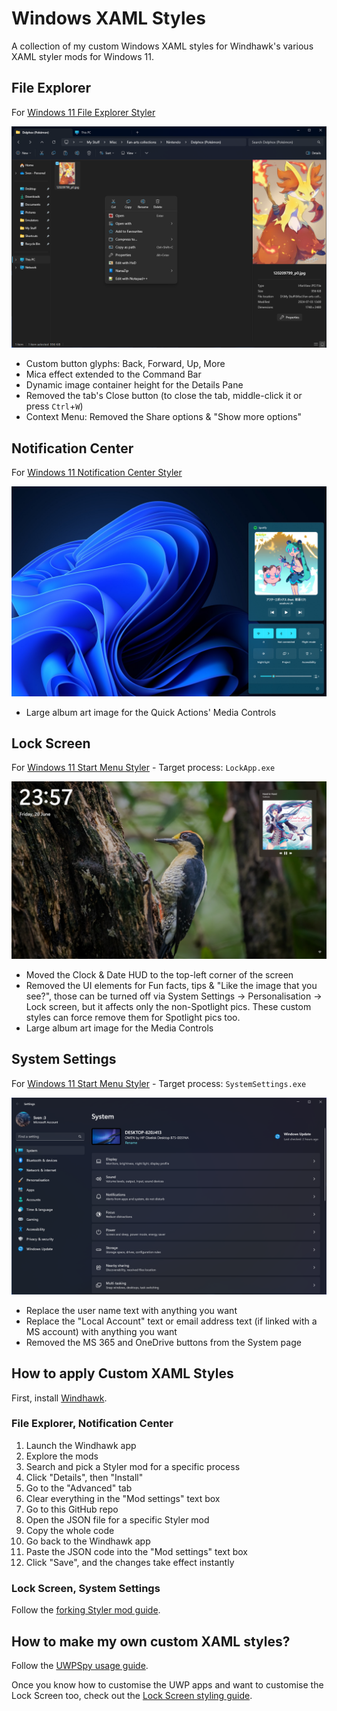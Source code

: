 # Windows XAML Styles
A collection of my custom Windows XAML styles for Windhawk's various XAML styler mods for Windows 11.

## File Explorer

For [Windows 11 File Explorer Styler](https://windhawk.net/mods/windows-11-file-explorer-styler)

![](https://github.com/AromaKitsune/Windows-XAML-Styles/blob/main/screenshots/FileExplorer.png)

* Custom button glyphs: Back, Forward, Up, More
* Mica effect extended to the Command Bar
* Dynamic image container height for the Details Pane
* Removed the tab's Close button (to close the tab, middle-click it or press `Ctrl`+`W`)
* Context Menu: Removed the Share options & "Show more options"

## Notification Center

For [Windows 11 Notification Center Styler](https://windhawk.net/mods/windows-11-notification-center-styler)

![](https://github.com/AromaKitsune/Windows-XAML-Styles/blob/main/screenshots/MediaControls.png)

* Large album art image for the Quick Actions' Media Controls

## Lock Screen

For [Windows 11 Start Menu Styler](https://windhawk.net/mods/windows-11-start-menu-styler) - Target process: `LockApp.exe`

![](https://github.com/AromaKitsune/Windows-XAML-Styles/blob/main/screenshots/LockScreen.png)

* Moved the Clock & Date HUD to the top-left corner of the screen
* Removed the UI elements for Fun facts, tips & "Like the image that you see?",
those can be turned off via System Settings → Personalisation → Lock screen, but it affects only the non-Spotlight pics.
These custom styles can force remove them for Spotlight pics too.
* Large album art image for the Media Controls

## System Settings

For [Windows 11 Start Menu Styler](https://windhawk.net/mods/windows-11-start-menu-styler) - Target process: `SystemSettings.exe`

![](https://github.com/AromaKitsune/Windows-XAML-Styles/blob/main/screenshots/SystemSettings.png)

* Replace the user name text with anything you want
* Replace the "Local Account" text or email address text (if linked with a MS account) with anything you want
* Removed the MS 365 and OneDrive buttons from the System page

## How to apply Custom XAML Styles

First, install [Windhawk](https://windhawk.net/).

### File Explorer, Notification Center

1. Launch the Windhawk app
2. Explore the mods
3. Search and pick a Styler mod for a specific process
4. Click "Details", then "Install"
5. Go to the "Advanced" tab
6. Clear everything in the "Mod settings" text box
7. Go to this GitHub repo
8. Open the JSON file for a specific Styler mod
9. Copy the whole code
10. Go back to the Windhawk app
11. Paste the JSON code into the "Mod settings" text box
12. Click "Save", and the changes take effect instantly

### Lock Screen, System Settings

Follow the [forking Styler mod guide](https://github.com/AromaKitsune/Windows-XAML-Styles/blob/main/guides/Forking-Styler-Mod-for-Other-UWP-Apps.md).

## How to make my own custom XAML styles?

Follow the [UWPSpy usage guide](https://github.com/bbmaster123/FWFU/blob/main/uwpspy.md).

Once you know how to customise the UWP apps and want to customise the Lock Screen too, check out the
[Lock Screen styling guide](https://github.com/AromaKitsune/Windows-XAML-Styles/blob/main/guides/Lock-Screen-Styling-Guide.md).
